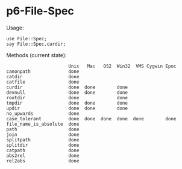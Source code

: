 p6-File-Spec
============

Usage:

	use File::Spec;
	say File::Spec.curdir;

Methods (current state):

	                       Unix   Mac   OS2  Win32  VMS Cygwin Epoc
	canonpath              done                                    
	catdir                 done                        
	catfile                done                        
	curdir                 done  done        done      
	devnull                done  done        done      
	rootdir                done              done      
	tmpdir                 done  done        done      
	updir                  done  done        done      
	no_upwards             done                        
	case_tolerant          done  done  done  done  done        done
	file_name_is_absolute  done                                    
	path                   done                                    
	join                   done                                    
	splitpath              done                                    
	splitdir               done                                    
	catpath                done                                    
	abs2rel                done                                    
	rel2abs                done                                    